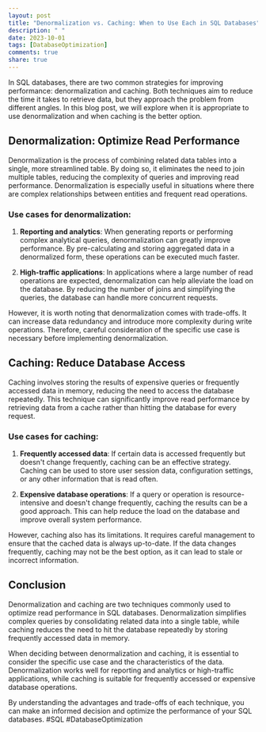 ```yaml
---
layout: post
title: "Denormalization vs. Caching: When to Use Each in SQL Databases"
description: " "
date: 2023-10-01
tags: [DatabaseOptimization]
comments: true
share: true
---
```


In SQL databases, there are two common strategies for improving performance: denormalization and caching. Both techniques aim to reduce the time it takes to retrieve data, but they approach the problem from different angles. In this blog post, we will explore when it is appropriate to use denormalization and when caching is the better option.

## Denormalization: Optimize Read Performance

Denormalization is the process of combining related data tables into a single, more streamlined table. By doing so, it eliminates the need to join multiple tables, reducing the complexity of queries and improving read performance. Denormalization is especially useful in situations where there are complex relationships between entities and frequent read operations.

### Use cases for denormalization:

1. **Reporting and analytics**: When generating reports or performing complex analytical queries, denormalization can greatly improve performance. By pre-calculating and storing aggregated data in a denormalized form, these operations can be executed much faster.

2. **High-traffic applications**: In applications where a large number of read operations are expected, denormalization can help alleviate the load on the database. By reducing the number of joins and simplifying the queries, the database can handle more concurrent requests.

However, it is worth noting that denormalization comes with trade-offs. It can increase data redundancy and introduce more complexity during write operations. Therefore, careful consideration of the specific use case is necessary before implementing denormalization.

## Caching: Reduce Database Access

Caching involves storing the results of expensive queries or frequently accessed data in memory, reducing the need to access the database repeatedly. This technique can significantly improve read performance by retrieving data from a cache rather than hitting the database for every request.

### Use cases for caching:

1. **Frequently accessed data**: If certain data is accessed frequently but doesn't change frequently, caching can be an effective strategy. Caching can be used to store user session data, configuration settings, or any other information that is read often.

2. **Expensive database operations**: If a query or operation is resource-intensive and doesn't change frequently, caching the results can be a good approach. This can help reduce the load on the database and improve overall system performance.

However, caching also has its limitations. It requires careful management to ensure that the cached data is always up-to-date. If the data changes frequently, caching may not be the best option, as it can lead to stale or incorrect information.

## Conclusion

Denormalization and caching are two techniques commonly used to optimize read performance in SQL databases. Denormalization simplifies complex queries by consolidating related data into a single table, while caching reduces the need to hit the database repeatedly by storing frequently accessed data in memory.

When deciding between denormalization and caching, it is essential to consider the specific use case and the characteristics of the data. Denormalization works well for reporting and analytics or high-traffic applications, while caching is suitable for frequently accessed or expensive database operations.

By understanding the advantages and trade-offs of each technique, you can make an informed decision and optimize the performance of your SQL databases. #SQL #DatabaseOptimization